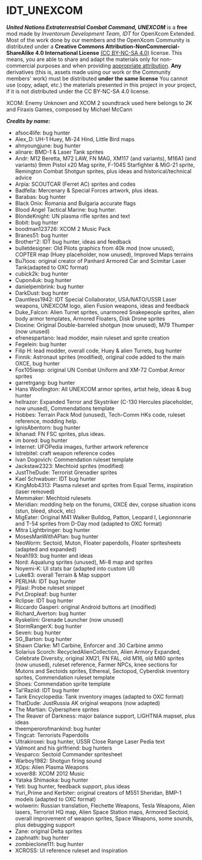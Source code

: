 # IDT_UNEXCOM
***United Nations Extraterrestrial Combat Command, UNEXCOM*** is a **free** mod made by *Inventorum Development Team, IDT* for OpenXcom Extended. Most of the work done by our members and the OpenXcom Community is distributed under a **Creative Commons Attribution-NonCommercial-ShareAlike 4.0 International License** [(CC BY-NC-SA 4.0)](http://creativecommons.org/licenses/by-nc-sa/4.0/) license. This means, you are able to share and adapt the materials only for non-commercial purposes and when providing [appropriate attribution](https://wiki.creativecommons.org/wiki/License_Versions#Detailed_attribution_comparison_chart). **Any** derivatives (this is, assets made using our work or the Community members' work) must be distributed **under the same license** You cannot use (copy, adapt, etc.) the materials presented in this project in your project, if it is not distributed under the CC BY-NC-SA 4.0 license.

XCOM: Enemy Unknown and XCOM 2 soundtrack used here belongs to 2K and Firaxis Games, composed by Michael McCann

***Credits by name:***

* afsoc4life: bug hunter
* Alex_D: UH-1 Huey, Mi-24 Hind, Little Bird maps
* ahnyoungjune: bug hunter
* alinare: BMD-1 & Laser Tank sprites
* Andr: M12 Beretta, M72 LAW, FN MAG, XM117 (and variants), M16A1 (and variants) 9mm Pistol x20 Mag sprite, F-104S Starfighter & MiG-21 sprite, Remington Combat Shotgun sprites, plus ideas and historical/technical advice
* Arpia: SCOUTCAR (Ferret AC) sprites and codes
* Badfella: Mercenary & Special Forces artwork, plus ideas.
* Barabas: bug hunter
* Black Onix: Romania and Bulgaria accurate flags
* Blood Angel Tactical Marine: bug hunter.
* BlondeKnight: UN plasma rifle sprites and text
* Bobit: bug hunter
* boodman123726: XCOM 2 Music Pack
* Branes51: bug hunter
* Brother^2: IDT bug hunter, ideas and feedback
* bulletdesigner: Old Pilots graphics from 40k mod (now unused), COPTER map (Huey placeholder, now unused), Improved Maps terrains
* Bu7loos: original creator of Panhard Armored Car and Scimitar Laser Tank(adapted to OXC format)
* cubick2k: bug hunter
* Cupon4uk: bug hunter
* danielpembrink: bug hunter
* DarkDust: bug hunter
* Dauntless1942: IDT Special Collaborator, USA/NATO/USSR Laser weapons, UNEXCOM logo, alien Fusion weapons, ideas and feedback
* Duke_Falcon: Alien Turret sprites, unarmored Snakepeople sprites, alien body armor templates, Armored Floaters, Disk Drone sprites
* Dioxine: Original Double-barreled shotgun (now unused), M79 Thumper (now unused)
* efrenespartano: lead modder, main ruleset and sprite creation
* Fegelein: bug hunter
* Filip H: lead modder, overall code, Huey & alien Turrets, bug hunter
* Finnik: Astronaut sprites (modified), original code added to the main OXCE, bug hunter
* Fox105iwsp: original UN Combat Uniform and XM-72 Combat Armor sprites
* garretrgang: bug hunter
* Hans Woofington: All UNEXCOM armor sprites, artist help, ideas & bug hunter
* hellrazor: Expanded Terror and Skystriker (C-130 Hercules placeholder, now unused), Commendations template
* Hobbes: Terrain Pack Mod (unused), Tech-Comm HKs code, ruleset reference, modding help.
* IgnisAbentorn: bug hunter
* Ikhanad: FN FSC sprites, plus ideas.
* im bored: bug hunter
* Internet: UFOPedia images, further artwork reference
* Istrebitel: craft weapon reference codes
* Ivan Dogovich: Commendation ruleset template
* Jackstaw2323: Mechtoid sprites (modified)
* JustTheDude: Terrorist Grenadier sprites
* Kael Schwabuer: IDT bug hunter
* KingMob4313: Plasma ruleset and sprites from Equal Terms, inspiration (laser removed)
* Memmaker: Mechtoid rulesets
* Meridian: modding help on the forums, OXCE dev, corpse situation icons (stun, bleed, shock, etc)
* MigEater: Original M41 Walker Bulldog,  Patton, Leopard I, Legionnnarie and T-54 sprites from D-Day mod (adapted to OXC format)
* Mitra Lightbringer: bug hunter
* MosesManWithAPlan: bug hunter
* NeoWorm: Sectoid, Muton, Floater paperdolls, Floater spritesheets (adapted and expanded)
* Noah193: bug hunter and ideas
* Nord: Aqualung sprites (unused), Mi-8 map and sprites
* Noyemi-K: UI stats bar (adapted into custom UI)
* Luke83: overall Terrain & Map support
* PERLHA: IDT bug hunter
* Pjlasl: Probe ruleset snippet
* Pvt.Dropleaf: bug hunter
* Rclipse: IDT bug hunter
* Riccardo Gasperi: original Android buttons art (modified)
* Richard_Averton: bug hunter
* Ryskeliini: Grenade Launcher (now unused)
* StormRangerX: bug hunter
* Seven: bug hunter
* SG_Barton: bug hunter
* Shawn Clarke: M1 Carbine, Enforcer and .30 Carbine ammo
* Solarius Scorch: RecycledAlienCollection, Alien Armory Expanded, Celebrate Diversity, original XM21, FN FAL, old M16, old M60 sprites (now unused), ruleset reference, Farmer NPCs, knee sections for Mutons and Sectoids sprites, Ethereal, Sectopod, Cyberdisk inventory sprites, Commendation ruleset template
* Shoes: Commendation sprite template
* Tal'Raziid: IDT bug hunter
* Tank Encyclopedia: Tank inventory images (adapted to OXC format)
* ThatDude: JustRussia AK original weapons (now adapted)
* The Martian: Cybersphere sprites
* The Reaver of Darkness: major balance support, LIGHTNIA mapset, plus ideas
* theemperorofmankind: bug hunter
* Tingcat: Terrorists Paperdolls
* Ultrakiroxei: bug hunter, USSR Close Range Laser Pedia text
* Valmont and his girlfriend: bug hunters
* Vesparco: Sectoid Commander spritesheet
* Warboy1982: Shotgun firing sound
* XOps: Alien Plasma Weapons
* xover88: XCOM 2012 Music
* Yataka Shimaoka: bug hunter
* Yeti: bug hunter, feedback support, plus ideas
* Yuri_Prime and Kerbiter: original creators of M551 Sheridan, BMP-1 models (adapted to OXC format)
* wolwerin: Russian translation, Flechette Weapons, Tesla Weapons, Alien lasers, Terrorist HQ map, Alien Space Station maps, Armored Sectoid, overall improvement of weapon sprites, Space Weapons, some sounds, plus debugging support
* Zane: original Delta sprites
* zaphnath: bug hunter
* zombieclone111: bug hunter
* XCROSS: UI reference ruleset and inspiration